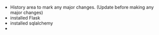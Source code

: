 - History area to mark any major changes. (Update before making any major changes)
- installed Flask
- installed sqlalchemy
- 